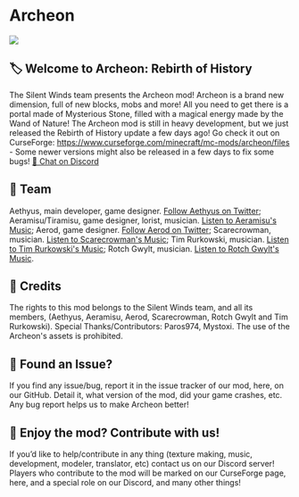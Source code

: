 # Archeon
![](https://media.discordapp.net/attachments/938106904129986590/1065303612634447994/image.png?width=886&height=498)

## 🏷️ Welcome to Archeon: Rebirth of History

The Silent Winds team presents the Archeon mod! Archeon is a brand new dimension, full of new blocks, mobs and more! All you need to get there is a portal made of Mysterious Stone, filled with a magical energy made by the Wand of Nature! The Archeon mod is still in heavy development, but we just released the Rebirth of History update a few days ago! Go check it out on CurseForge: https://www.curseforge.com/minecraft/mc-mods/archeon/files - Some newer versions might also be released in a few days to fix some bugs!
<a class="github-button" href="https://discord.gg/hhGPj8sMzT
" data-icon="octicon-comment-discussion" aria-label="Chat on Discord"> 💬 Chat on Discord</a>

## 🧱 Team

Aethyus, main developer, game designer.
<a class="github-button" href="https://twitter.com/ArcheonAethyus
" data-icon="octicon-comment-discussion" aria-label="Follow Aethyus on Twitter"> Follow Aethyus on Twitter</a>;
Aeramisu/Tiramisu, game designer, lorist, musician.
<a class="github-button" href="https://soundcloud.com/aeramisu
" data-icon="octicon-comment-discussion" aria-label="Listen to Aeramisu's Music"> Listen to Aeramisu's Music</a>;
Aerod, game designer.
<a class="github-button" href="https://twitter.com/AerodDev
" data-icon="octicon-comment-discussion" aria-label="Follow Aerod on Twitter"> Follow Aerod on Twitter</a>;
Scarecrowman, musician.
<a class="github-button" href="https://soundcloud.com/scarecr0wman
" data-icon="octicon-comment-discussion" aria-label="Listen to Scarecrowman's Music"> Listen to Scarecrowman's Music</a>;
Tim Rurkowski, musician.
<a class="github-button" href="https://timrurkowski.bandcamp.com/ 
" data-icon="octicon-comment-discussion" aria-label="Listen to Tim Rurkowski's Music"> Listen to Tim Rurkowski's Music</a>;
Rotch Gwylt, musician.
<a class="github-button" href="https://soundcloud.com/rotch-gwylt 
" data-icon="octicon-comment-discussion" aria-label="Listen to Rotch Gwylt's Music"> Listen to Rotch Gwylt's Music</a>.
 
## 📜 Credits

The rights to this mod belongs to the Silent Winds team, and all its members, (Aethyus, Aeramisu, Aerod, Scarecrowman, Rotch Gwylt and Tim Rurkowski).
Special Thanks/Contributors: Paros974, Mystoxi. The use of the Archeon's assets is prohibited. 

## 💎 Found an Issue?

If you find any issue/bug, report it in the issue tracker of our mod, here, on our GitHub. Detail it, what version of the mod, did your game crashes, etc. Any bug report helps us to make Archeon better!

## 💖 Enjoy the mod? Contribute with us!

If you’d like to help/contribute in any thing (texture making, music, development, modeler, translator, etc) contact us on our Discord server! Players who contribute to the mod will be marked on our CurseForge page, here, and a special role on our Discord, and many other things! 
